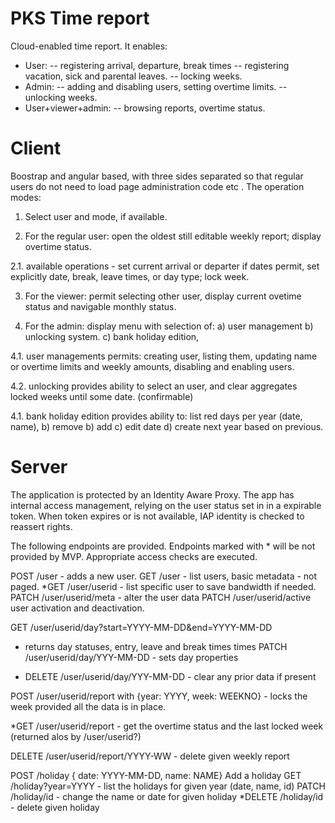 PKS Time report
===============

Cloud-enabled time report. It enables:
- User:
-- registering arrival, departure, break times
-- registering vacation, sick and parental leaves.
-- locking weeks.
- Admin:
-- adding and disabling users, setting overtime limits.
-- unlocking weeks.
- User+viewer+admin:
-- browsing reports, overtime status.

Client
======

Boostrap and angular based, with three sides separated so that regular
users do not need to load page administration code etc
.
The operation modes:

1. Select user and mode, if available.

2. For the regular user: open the oldest still editable weekly report;
   display overtime status.

2.1. available operations - set current arrival or departer if dates
     permit, set explicitly date, break, leave times, or day type;
     lock week.

3. For the viewer: permit selecting other user, display current ovetime
   status and navigable monthly status.

4. For the admin: display menu with selection of: a) user management
b) unlocking system. c) bank holiday edition,

4.1. user managements permits: creating user, listing them, updating
name or overtime limits and weekly amounts, disabling and enabling
users.

4.2. unlocking provides ability to select an user, and clear
aggregates locked weeks until some date. (confirmable)

4.1. bank holiday edition provides ability to: list red days per year
(date, name), b) remove b) add c) edit date d) create next year based
on previous.


Server
======

The application is protected by an Identity Aware Proxy. The app has
internal access management, relying on the user status set in in a
expirable token. When token expires or is not available, IAP identity
is checked to reassert rights.

The following endpoints are provided. Endpoints marked with * will be
not provided by MVP. Appropriate access checks are executed.

POST /user - adds a new user.
GET /user - list users, basic metadata - not paged.
*GET /user/userid - list specific user to save bandwidth if needed.
PATCH /user/userid/meta - alter the user data
PATCH /user/userid/active user activation and deactivation.


GET /user/userid/day?start=YYYY-MM-DD&end=YYYY-MM-DD
 - returns day statuses, entry, leave and break times times
PATCH /user/userid/day/YYY-MM-DD - sets day properties
* DELETE /user/userid/day/YYY-MM-DD - clear any prior data if present

POST /user/userid/report with {year: YYYY, week: WEEKNO} - locks the
 week provided all the data is in place.

*GET /user/userid/report - get the overtime status and the last locked week (returned alos by /user/userid?)

DELETE /user/userid/report/YYYY-WW - delete given weekly report

POST /holiday { date: YYYY-MM-DD, name: NAME} Add a holiday
GET /holiday?year=YYYY - list the holidays for given year (date, name, id)
PATCH /holiday/id - change the name or date for given holiday
*DELETE /holiday/id - delete given holiday
